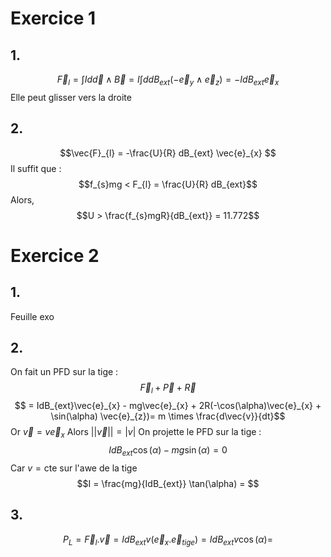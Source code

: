 # Exercice 1
## 1.
$$\vec{F}_{l} = \int I d\vec{d} \wedge \vec{B} =I \int dd B_{ext} (-\vec{e}_{y} \wedge \vec{e}_{z}) =- I dB_{ext}\vec{e}_{x} $$
Elle peut glisser vers la droite

## 2. 
$$\vec{F}_{l} = -\frac{U}{R} dB_{ext} \vec{e}_{x} $$
Il suffit que : 
$$f_{s}mg < F_{l} = \frac{U}{R} dB_{ext}$$
Alors, 
$$U > \frac{f_{s}mgR}{dB_{ext}} = 11.772$$

# Exercice 2
## 1.
Feuille exo
## 2.
On fait un PFD sur la tige : 
$$\vec{F}_{l} + \vec{P} + \vec{R}$$
$$ = IdB_{ext}\vec{e}_{x} - mg\vec{e}_{x} + 2R(-\cos(\alpha)\vec{e}_{x} + \sin(\alpha) \vec{e}_{z})= m \times \frac{d\vec{v}}{dt}$$
Or $\vec{v} = v\vec{e}_{x}$ Alors $\left|\left| \vec{v} \right|\right| = \left| v\right|$ 
On projette le PFD sur la tige : 
$$IdB_{ext}\cos(\alpha) - mg\sin(\alpha) = 0$$
Car $v = \text{cte}$ sur l'awe de la tige
$$I = \frac{mg}{IdB_{ext}} \tan(\alpha) = $$
## 3.
$$P_{L} = \vec{F}_{l} . \vec{v} = IdB_{ext} v (\vec{e}_{x}.\vec{e}_{tige}) = IdB_{ext}v\cos(\alpha) = $$

